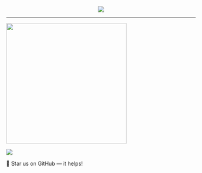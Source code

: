 <div align="center">
  <img src="https://github-readme-stats.vercel.app/api?username=alex-zhang&count_private=true&theme=react" />
</div>

--------

<a href="https://github.com/augejs/augejs.github.io"><img height="320px" src="https://repository-images.githubusercontent.com/291906657/3a8e8e80-6404-11eb-81ac-e509cce54567"></a>


<a href="https://github.com/x-poppy/x-poppy.github.io"><img src="https://avatars.githubusercontent.com/u/77841867?s=60&v=4"></a>

:star2: Star us on GitHub — it helps! 

